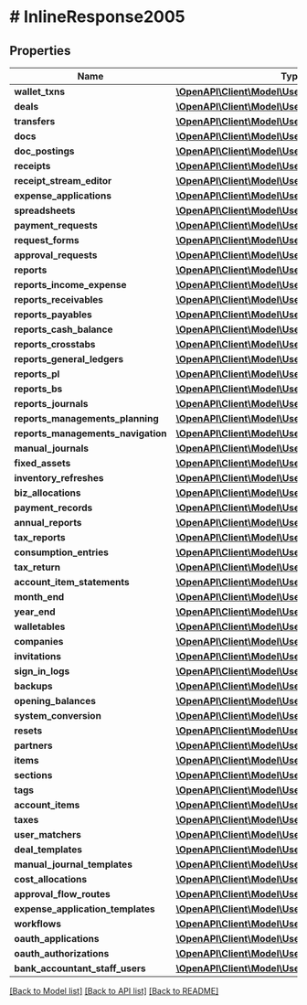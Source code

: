 # # InlineResponse2005

## Properties

Name | Type | Description | Notes
------------ | ------------- | ------------- | -------------
**wallet_txns** | [**\OpenAPI\Client\Model\UserCapabilityWithConfirm**](UserCapabilityWithConfirm.md) |  |
**deals** | [**\OpenAPI\Client\Model\UserCapabilityWithSelfOnly**](UserCapabilityWithSelfOnly.md) |  |
**transfers** | [**\OpenAPI\Client\Model\UserCapabilityWithSelfOnly**](UserCapabilityWithSelfOnly.md) |  |
**docs** | [**\OpenAPI\Client\Model\UserCapabilityWithSelfOnly**](UserCapabilityWithSelfOnly.md) |  |
**doc_postings** | [**\OpenAPI\Client\Model\UserCapability**](UserCapability.md) |  |
**receipts** | [**\OpenAPI\Client\Model\UserCapabilityWithSelfOnly**](UserCapabilityWithSelfOnly.md) |  |
**receipt_stream_editor** | [**\OpenAPI\Client\Model\UserCapability**](UserCapability.md) |  |
**expense_applications** | [**\OpenAPI\Client\Model\UserCapabilityWithSelfOnly**](UserCapabilityWithSelfOnly.md) |  |
**spreadsheets** | [**\OpenAPI\Client\Model\UserCapability**](UserCapability.md) |  |
**payment_requests** | [**\OpenAPI\Client\Model\UserCapabilityWithSelfOnly**](UserCapabilityWithSelfOnly.md) |  |
**request_forms** | [**\OpenAPI\Client\Model\UserCapability**](UserCapability.md) |  |
**approval_requests** | [**\OpenAPI\Client\Model\UserCapabilityWithSelfOnly**](UserCapabilityWithSelfOnly.md) |  |
**reports** | [**\OpenAPI\Client\Model\UserCapability**](UserCapability.md) |  |
**reports_income_expense** | [**\OpenAPI\Client\Model\UserCapability**](UserCapability.md) |  |
**reports_receivables** | [**\OpenAPI\Client\Model\UserCapability**](UserCapability.md) |  |
**reports_payables** | [**\OpenAPI\Client\Model\UserCapability**](UserCapability.md) |  |
**reports_cash_balance** | [**\OpenAPI\Client\Model\UserCapability**](UserCapability.md) |  |
**reports_crosstabs** | [**\OpenAPI\Client\Model\UserCapability**](UserCapability.md) |  |
**reports_general_ledgers** | [**\OpenAPI\Client\Model\UserCapability**](UserCapability.md) |  |
**reports_pl** | [**\OpenAPI\Client\Model\UserCapability**](UserCapability.md) |  |
**reports_bs** | [**\OpenAPI\Client\Model\UserCapability**](UserCapability.md) |  |
**reports_journals** | [**\OpenAPI\Client\Model\UserCapability**](UserCapability.md) |  |
**reports_managements_planning** | [**\OpenAPI\Client\Model\UserCapability**](UserCapability.md) |  |
**reports_managements_navigation** | [**\OpenAPI\Client\Model\UserCapability**](UserCapability.md) |  |
**manual_journals** | [**\OpenAPI\Client\Model\UserCapabilityWithSelfOnly**](UserCapabilityWithSelfOnly.md) |  |
**fixed_assets** | [**\OpenAPI\Client\Model\UserCapability**](UserCapability.md) |  |
**inventory_refreshes** | [**\OpenAPI\Client\Model\UserCapability**](UserCapability.md) |  |
**biz_allocations** | [**\OpenAPI\Client\Model\UserCapability**](UserCapability.md) |  |
**payment_records** | [**\OpenAPI\Client\Model\UserCapability**](UserCapability.md) |  |
**annual_reports** | [**\OpenAPI\Client\Model\UserCapability**](UserCapability.md) |  |
**tax_reports** | [**\OpenAPI\Client\Model\UserCapability**](UserCapability.md) |  |
**consumption_entries** | [**\OpenAPI\Client\Model\UserCapability**](UserCapability.md) |  |
**tax_return** | [**\OpenAPI\Client\Model\UserCapability**](UserCapability.md) |  |
**account_item_statements** | [**\OpenAPI\Client\Model\UserCapability**](UserCapability.md) |  |
**month_end** | [**\OpenAPI\Client\Model\UserCapability**](UserCapability.md) |  |
**year_end** | [**\OpenAPI\Client\Model\UserCapability**](UserCapability.md) |  |
**walletables** | [**\OpenAPI\Client\Model\UserCapabilityWithSync**](UserCapabilityWithSync.md) |  |
**companies** | [**\OpenAPI\Client\Model\UserCapability**](UserCapability.md) |  |
**invitations** | [**\OpenAPI\Client\Model\UserCapability**](UserCapability.md) |  |
**sign_in_logs** | [**\OpenAPI\Client\Model\UserCapability**](UserCapability.md) |  |
**backups** | [**\OpenAPI\Client\Model\UserCapability**](UserCapability.md) |  |
**opening_balances** | [**\OpenAPI\Client\Model\UserCapability**](UserCapability.md) |  |
**system_conversion** | [**\OpenAPI\Client\Model\UserCapability**](UserCapability.md) |  |
**resets** | [**\OpenAPI\Client\Model\UserCapability**](UserCapability.md) |  |
**partners** | [**\OpenAPI\Client\Model\UserCapability**](UserCapability.md) |  |
**items** | [**\OpenAPI\Client\Model\UserCapability**](UserCapability.md) |  |
**sections** | [**\OpenAPI\Client\Model\UserCapability**](UserCapability.md) |  |
**tags** | [**\OpenAPI\Client\Model\UserCapability**](UserCapability.md) |  |
**account_items** | [**\OpenAPI\Client\Model\UserCapability**](UserCapability.md) |  |
**taxes** | [**\OpenAPI\Client\Model\UserCapability**](UserCapability.md) |  |
**user_matchers** | [**\OpenAPI\Client\Model\UserCapability**](UserCapability.md) |  |
**deal_templates** | [**\OpenAPI\Client\Model\UserCapability**](UserCapability.md) |  |
**manual_journal_templates** | [**\OpenAPI\Client\Model\UserCapability**](UserCapability.md) |  |
**cost_allocations** | [**\OpenAPI\Client\Model\UserCapability**](UserCapability.md) |  |
**approval_flow_routes** | [**\OpenAPI\Client\Model\UserCapability**](UserCapability.md) |  |
**expense_application_templates** | [**\OpenAPI\Client\Model\UserCapability**](UserCapability.md) |  |
**workflows** | [**\OpenAPI\Client\Model\UserCapability**](UserCapability.md) |  |
**oauth_applications** | [**\OpenAPI\Client\Model\UserCapability**](UserCapability.md) |  |
**oauth_authorizations** | [**\OpenAPI\Client\Model\UserCapability**](UserCapability.md) |  |
**bank_accountant_staff_users** | [**\OpenAPI\Client\Model\UserCapability**](UserCapability.md) |  |

[[Back to Model list]](../../README.md#models) [[Back to API list]](../../README.md#endpoints) [[Back to README]](../../README.md)
